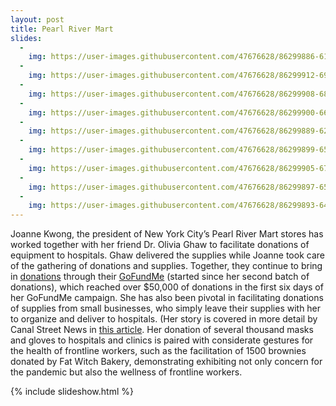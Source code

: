 ```yaml
---
layout: post
title: Pearl River Mart 
slides:
  -
    img: https://user-images.githubusercontent.com/47676628/86299886-611aeb80-bbcf-11ea-97a9-0108f0d9837f.jpg
  -
    img: https://user-images.githubusercontent.com/47676628/86299912-69732680-bbcf-11ea-80be-6204eedabedd.jpg
  -
    img: https://user-images.githubusercontent.com/47676628/86299908-68da9000-bbcf-11ea-9801-8f6a6e4ec801.jpg
  -
    img: https://user-images.githubusercontent.com/47676628/86299900-66783600-bbcf-11ea-93d1-244fe7e21045.jpg
  -
    img: https://user-images.githubusercontent.com/47676628/86299889-62e4af00-bbcf-11ea-8841-bc518f6212ef.jpg
  -
    img: https://user-images.githubusercontent.com/47676628/86299899-65df9f80-bbcf-11ea-97a8-89910ee18bd7.jpg
  -
    img: https://user-images.githubusercontent.com/47676628/86299905-67a96300-bbcf-11ea-839f-d2ddb7c7eca1.jpg
  -
    img: https://user-images.githubusercontent.com/47676628/86299897-65470900-bbcf-11ea-9d3b-c212a5a0799d.jpg
  -
    img: https://user-images.githubusercontent.com/47676628/86299893-6415dc00-bbcf-11ea-9f8f-e3857c88afdc.jpg
---
```


Joanne Kwong, the president of New York City’s Pearl River Mart stores has worked together with her friend Dr. Olivia Ghaw to facilitate donations of equipment to hospitals. Ghaw delivered the supplies while Joanne took care of the gathering of donations and supplies. Together, they continue to bring in [donations](https://www.instagram.com/p/B-pbayUD2MQ/?goal=0_1ef49e2614-6f8f63c1b2-75085503&mc_cid=6f8f63c1b2&mc_eid=7b033cf7de) through their [GoFundMe](https://www.gofundme.com/f/pearl-river-mask-drive?goal=0_1ef49e2614-6f8f63c1b2-75085503&mc_cid=6f8f63c1b2&mc_eid=7b033cf7de) (started since her second batch of donations), which reached over $50,000 of donations in the first six days of her GoFundMe campaign. She has also been pivotal in facilitating donations of supplies from small businesses, who simply leave their supplies with her to organize and deliver to hospitals. (Her story is covered in more detail by Canal Street News in [this article](https://www.canalstreetnews.com/news/pearl-river-mart-continues-to-radicalize-new-york-city). Her donation of several thousand masks and gloves to hospitals and clinics is paired with considerate gestures for the health of frontline workers, such as the facilitation of 1500 brownies donated by Fat Witch Bakery, demonstrating exhibiting not only concern for the pandemic but also the wellness of frontline workers. 

{% include slideshow.html %}
